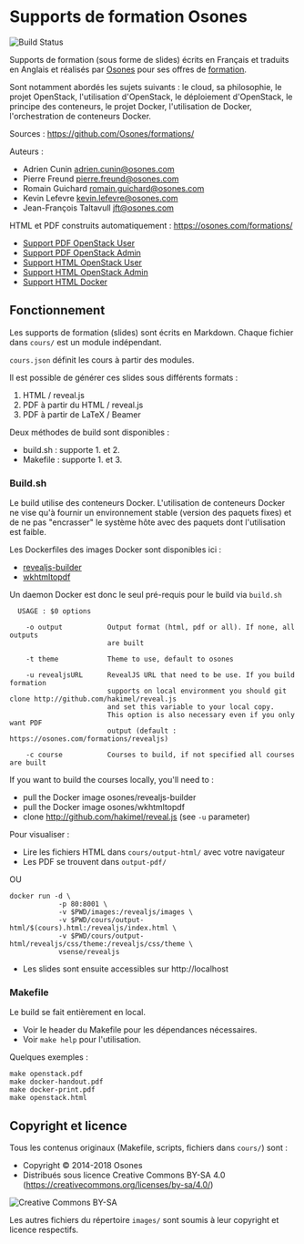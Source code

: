 # Supports de formation Osones

![Build Status](https://codebuild.eu-west-1.amazonaws.com/badges?uuid=eyJlbmNyeXB0ZWREYXRhIjoiUkRNdlZtY2JhbVlPb3ZJaDExeXlwT2hjRVhocmRVUGRQRnZtZCsyM0g4RGp2WHZKMzhUWUcxd0xSWVJncUNzRllCTFJBZmwrMTE5Q01iN0d5MEQ2aVZZPSIsIml2UGFyYW1ldGVyU3BlYyI6ImpzWHAzUXJDVUd5MlAxQzQiLCJtYXRlcmlhbFNldFNlcmlhbCI6MX0%3D&branch=master)

Supports de formation (sous forme de slides) écrits en Français et traduits en Anglais et réalisés par [Osones](https://osones.com/) pour ses offres de [formation](https://osones.com/formations.html).

Sont notamment abordés les sujets suivants : le cloud, sa philosophie, le projet OpenStack, l'utilisation d'OpenStack, le déploiement d'OpenStack, le principe des conteneurs, le projet Docker, l'utilisation de Docker, l'orchestration de conteneurs Docker.

Sources : <https://github.com/Osones/formations/>

Auteurs :

* Adrien Cunin <adrien.cunin@osones.com>
* Pierre Freund <pierre.freund@osones.com>
* Romain Guichard <romain.guichard@osones.com>
* Kevin Lefevre <kevin.lefevre@osones.com>
* Jean-François Taltavull <jft@osones.com>

HTML et PDF construits automatiquement : <https://osones.com/formations/>

* [Support PDF OpenStack User](https://osones.com/formations/pdf/openstack-user.fr.pdf)
* [Support PDF OpenStack Admin](https://osones.com/formations/pdf/openstack.fr.pdf)
* [Support HTML OpenStack User](https://osones.com/formations/openstack-user.fr.html)
* [Support HTML OpenStack Admin](https://osones.com/formations/openstack.fr.html)
* [Support HTML Docker](https://osones.com/formations/docker.fr.html)

## Fonctionnement

Les supports de formation (slides) sont écrits en Markdown. Chaque fichier dans `cours/` est un module indépendant.

`cours.json` définit les cours à partir des modules.

Il est possible de générer ces slides sous différents formats :

1. HTML / reveal.js
2. PDF à partir du HTML / reveal.js
3. PDF à partir de LaTeX / Beamer

Deux méthodes de build sont disponibles :

* build.sh : supporte 1. et 2.
* Makefile : supporte 1. et 3.

### Build.sh

Le build utilise des conteneurs Docker.
L'utilisation de conteneurs Docker ne vise qu'à fournir un environnement stable (version des paquets fixes)
et de ne pas "encrasser" le système hôte avec des paquets dont l'utilisation est faible.

Les Dockerfiles des images Docker sont disponibles ici :

- [revealjs-builder](https://github.com/Osones/docker-images/tree/master/revealjs-builder)
- [wkhtmltopdf](https://github.com/Osones/docker-images/tree/master/wkhtmltopdf)

Un daemon Docker est donc le seul pré-requis pour le build via `build.sh`

```
  USAGE : $0 options

    -o output           Output format (html, pdf or all). If none, all outputs
                        are built

    -t theme            Theme to use, default to osones

    -u revealjsURL      RevealJS URL that need to be use. If you build formation
                        supports on local environment you should git clone http://github.com/hakimel/reveal.js
                        and set this variable to your local copy.
                        This option is also necessary even if you only want PDF
                        output (default : https://osones.com/formations/revealjs)

    -c course           Courses to build, if not specified all courses are built
```

If you want to build the courses locally, you'll need to :

- pull the Docker image osones/revealjs-builder
- pull the Docker image osones/wkhtmltopdf
- clone http://github.com/hakimel/reveal.js (see `-u` parameter)

Pour visualiser :

- Lire les fichiers HTML dans `cours/output-html/` avec votre navigateur
- Les PDF se trouvent dans `output-pdf/`

OU

```
docker run -d \
            -p 80:8001 \
            -v $PWD/images:/revealjs/images \
            -v $PWD/cours/output-html/$(cours).html:/revealjs/index.html \
            -v $PWD/cours/output-html/revealjs/css/theme:/revealjs/css/theme \
            vsense/revealjs
```

- Les slides sont ensuite accessibles sur http://localhost

### Makefile

Le build se fait entièrement en local.

* Voir le header du Makefile pour les dépendances nécessaires.
* Voir `make help` pour l'utilisation.

Quelques exemples :

    make openstack.pdf
    make docker-handout.pdf
    make docker-print.pdf
    make openstack.html

## Copyright et licence

Tous les contenus originaux (Makefile, scripts, fichiers dans `cours/`) sont :

* Copyright © 2014-2018 Osones
* Distribués sous licence Creative Commons BY-SA 4.0 (<https://creativecommons.org/licenses/by-sa/4.0/>)

![Creative Commons BY-SA](http://mirrors.creativecommons.org/presskit/buttons/88x31/png/by-sa.png)

Les autres fichiers du répertoire `images/` sont soumis à leur copyright et licence respectifs.

